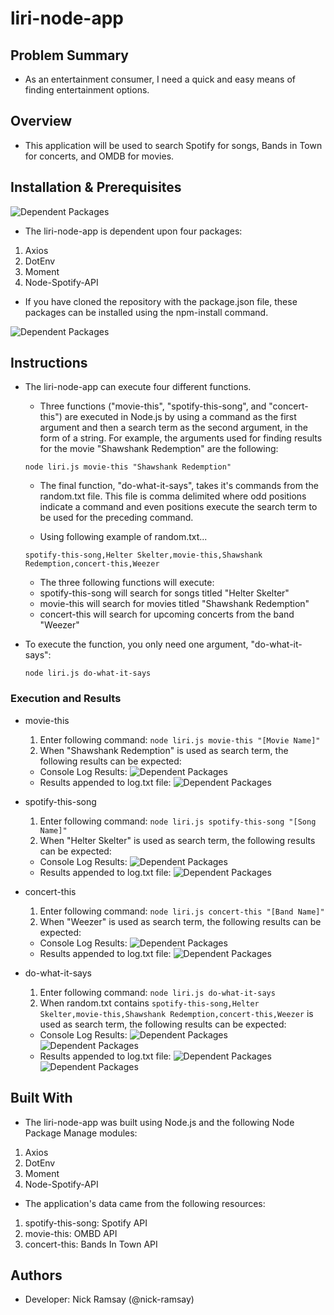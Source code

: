 # liri-node-app

## Problem Summary 
- As an entertainment consumer, I need a quick and easy means of finding entertainment options.

## Overview
- This application will be used to search Spotify for songs, Bands in Town for concerts, and OMDB for movies. 

## Installation & Prerequisites

![Dependent Packages](https://github.com/nick-ramsay/readme-images/blob/master/liri-node-app/dependent_packages.jpg?raw=true)

- The liri-node-app is dependent upon four packages:
 1. Axios
 2. DotEnv
 3. Moment
 3. Node-Spotify-API
 
- If you have cloned the repository with the package.json file, these packages can be installed using the npm-install command.

![Dependent Packages](https://github.com/nick-ramsay/readme-images/blob/master/liri-node-app/dependent_packages_install.jpg?raw=true)

## Instructions
- The liri-node-app can execute four different functions. 
  - Three functions ("movie-this", "spotify-this-song", and "concert-this") are executed in Node.js by using a command as the first argument and then a search term as the second argument, in the form of a string. For example, the arguments used for finding results for the movie "Shawshank Redemption" are the following: 
  
  ```
  node liri.js movie-this "Shawshank Redemption"
  ```
  - The final function, "do-what-it-says", takes it's commands from the random.txt file. This file is comma delimited where odd positions indicate a command and even positions execute the search term to be used for the preceding command.

  - Using following example of random.txt...
  
  ```
  spotify-this-song,Helter Skelter,movie-this,Shawshank Redemption,concert-this,Weezer
  ```
  - The three following functions will execute:
   - spotify-this-song will search for songs titled "Helter Skelter"
   - movie-this will search for movies titled "Shawshank Redemption"
   - concert-this will search for upcoming concerts from the band "Weezer"
- To execute the function, you only need one argument, "do-what-it-says":
  
  ```
  node liri.js do-what-it-says
  ```
### Execution and Results
- movie-this
  1) Enter following command: ```node liri.js movie-this "[Movie Name]"```
  2) When "Shawshank Redemption" is used as search term, the following results can be expected:
  - Console Log Results:
  ![Dependent Packages](https://github.com/nick-ramsay/readme-images/blob/master/liri-node-app/shawshank_redemption_movie_results.jpg?raw=true)
  - Results appended to log.txt file:
  ![Dependent Packages](https://github.com/nick-ramsay/readme-images/blob/master/liri-node-app/shawshank_redemption_movie_log_txt.jpg?raw=true)


- spotify-this-song
  1) Enter following command: ```node liri.js spotify-this-song "[Song Name]"```
  2) When "Helter Skelter" is used as search term, the following results can be expected:
  - Console Log Results:
  ![Dependent Packages](https://github.com/nick-ramsay/readme-images/blob/master/liri-node-app/helter_skelter_song_results.jpg?raw=true)
  - Results appended to log.txt file:
  ![Dependent Packages](https://github.com/nick-ramsay/readme-images/blob/master/liri-node-app/helter_skelter_song_log_txt.jpg?raw=true)


- concert-this
  1) Enter following command: ```node liri.js concert-this "[Band Name]"```
  2) When "Weezer" is used as search term, the following results can be expected:
  - Console Log Results:
  ![Dependent Packages](https://github.com/nick-ramsay/readme-images/blob/master/liri-node-app/weezer_band_results.jpg?raw=true)
  - Results appended to log.txt file:
  ![Dependent Packages](https://github.com/nick-ramsay/readme-images/blob/master/liri-node-app/weezer_band_log_txt.jpg?raw=true)

- do-what-it-says
  1) Enter following command: ```node liri.js do-what-it-says```
  2) When random.txt contains ```spotify-this-song,Helter Skelter,movie-this,Shawshank Redemption,concert-this,Weezer``` is used as search term, the following results can be expected:
   - Console Log Results:
  ![Dependent Packages](https://github.com/nick-ramsay/readme-images/blob/master/liri-node-app/do_what_it_says_results1.jpg?raw=true)
  ![Dependent Packages](https://github.com/nick-ramsay/readme-images/blob/master/liri-node-app/do_what_it_says_results2.jpg?raw=true)
   - Results appended to log.txt file:
  ![Dependent Packages](https://github.com/nick-ramsay/readme-images/blob/master/liri-node-app/do_what_it_says_log_txt1.jpg?raw=true)
  ![Dependent Packages](https://github.com/nick-ramsay/readme-images/blob/master/liri-node-app/do_what_it_says_log_txt2.jpg?raw=true)

## Built With
- The liri-node-app was built using Node.js and the following Node Package Manage modules:

 1. Axios
 2. DotEnv
 3. Moment
 3. Node-Spotify-API

- The application's data came from the following resources:

 1. spotify-this-song: Spotify API
 2. movie-this: OMBD API
 3. concert-this: Bands In Town API


## Authors 
- Developer: Nick Ramsay (@nick-ramsay)